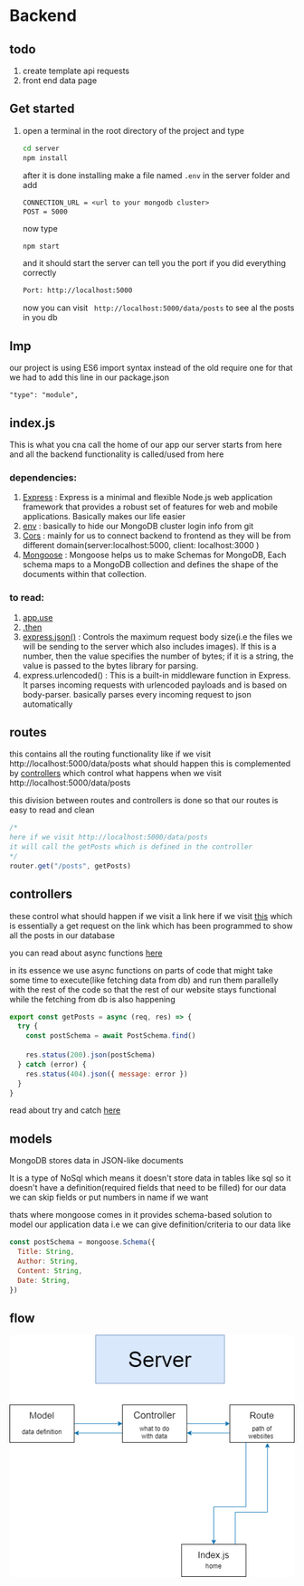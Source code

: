# Backend

## todo
1. create template api requests
2. front end data page
## Get started
1. open a terminal in the root directory of the project and type  
    ```sh
    cd server
    npm install
    ```    
    after it is done installing make a file named ```.env``` in the server folder and add
    ```
    CONNECTION_URL = <url to your mongodb cluster>
    POST = 5000
    ```
    now type
    ```sh
    npm start
    ``` 
    and it should start the server can tell you the port if you did everything correctly
    ```sh
    Port: http://localhost:5000
    ```

    now you can visit
    ``` http://localhost:5000/data/posts```
    to see al the posts in you db

## Imp 
our project is using ES6 import syntax instead of the old require one
for that we had to add this line in our package.json
```
"type": "module",
```
## index.js
This is what you cna call the home of our app our server starts from here and all the backend functionality is called/used from here

### dependencies:
1. [Express](https://expressjs.com/) : Express is a minimal and flexible Node.js web application framework that provides a robust set of features for web and mobile applications. Basically makes our life easier
2. [env](https://medium.com/@thejasonfile/using-dotenv-package-to-create-environment-variables-33da4ac4ea8f) : basically to hide our MongoDB cluster login info from git
3. [Cors](https://auth0.com/blog/cors-tutorial-a-guide-to-cross-origin-resource-sharing/) : mainly for us to connect backend to frontend as they will be from different domain(server:localhost:5000, client: localhost:3000 )
4. [Mongoose](https://mongoosejs.com/docs/guide.html) : Mongoose helps us to make Schemas for MongoDB, Each schema maps to a MongoDB collection and defines the shape of the documents within that collection.




### to read: 
1. [app.use](https://expressjs.com/en/guide/using-middleware.html) 
2. [.then](https://javascript.info/promise-chaining)
3. [express.json()](https://expressjs.com/en/api.html) : Controls the maximum request body size(i.e the files we will be sending to the server which also includes images). If this is a number, then the value specifies the number of bytes; if it is a string, the value is passed to the bytes library for parsing. 
4. express.urlencoded() : This is a built-in middleware function in Express. It parses incoming requests with urlencoded payloads and is based on body-parser. basically parses every incoming request to json automatically

## routes 
this contains all the routing functionality like if we visit http://localhost:5000/data/posts what should happen this is complemented by [controllers](#controllers) which control what happens when we visit http://localhost:5000/data/posts 

this division between routes and controllers is done so that our routes is easy to read and clean

```js
/*
here if we visit http://localhost:5000/data/posts 
it will call the getPosts which is defined in the controller
*/
router.get("/posts", getPosts)
```

## controllers
these control what should happen if we visit a link
here if we visit [this](http://localhost:5000/data/posts)
which is essentially a get request on the link which has been programmed to show all the posts in our database

you can read about async functions [here](https://www.w3schools.com/js/js_asynchronous.asp)

in its essence we use async functions on parts of code that might take some time to execute(like fetching data from db) and run them parallelly with the rest of the code so that the rest of our website stays functional while the fetching from db is also happening 
```js
export const getPosts = async (req, res) => {
  try {
    const postSchema = await PostSchema.find()

    res.status(200).json(postSchema)
  } catch (error) {
    res.status(404).json({ message: error })
  }
}
```
read about try and catch [here](https://www.w3schools.com/js/js_errors.asp) 

## models
MongoDB stores data in JSON-like documents

It is a type of NoSql which means it doesn't store data in tables like sql
so it doesn't have a definition(required fields that need to be filled)
for our data we can skip fields or put numbers in name if we want 

thats where mongoose comes in
it provides schema-based solution to model our application data i.e we can give definition/criteria to our data 
like 
```js
const postSchema = mongoose.Schema({
  Title: String,
  Author: String,
  Content: String,
  Date: String,
})
```

## flow 
![](server.png)




